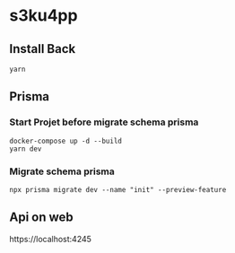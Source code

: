 # s3ku4pp

## Install Back
```yarn``` 

## Prisma
### Start Projet before migrate schema prisma
```docker-compose up -d --build```\
````yarn dev````
### Migrate schema prisma
```npx prisma migrate dev --name "init" --preview-feature```

## Api on web
https://localhost:4245
